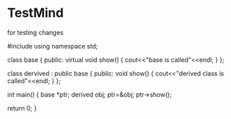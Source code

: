 # TestMind
for testing changes

#include<iostream>
using namespace std;
  
class base
{
   public:
          virtual void show()
          {
             cout<<"base is called"<<endl;
          }
};

class dervived : public base
{
     public:
            void show()
            {
               cout<<"derived class is called"<<endl;
            }
};

int main()
{
   base *ptr;
   derived obj;
   ptr=&obj;
   ptr->show();
   
   return 0;
 }
  
